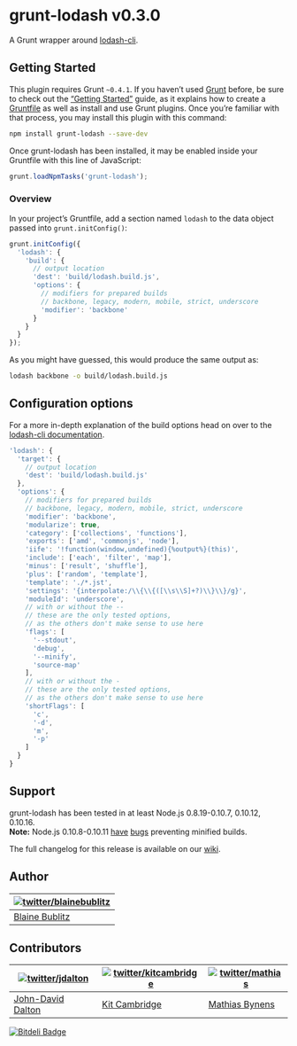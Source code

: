 # grunt-lodash v0.3.0

A Grunt wrapper around [lodash-cli](https://npmjs.org/package/lodash-cli).

## Getting Started

This plugin requires Grunt `~0.4.1`.
If you haven’t used [Grunt](http://gruntjs.com/) before, be sure to check out the [“Getting Started”](http://gruntjs.com/getting-started) guide, as it explains how to create a [Gruntfile](http://gruntjs.com/sample-gruntfile) as well as install and use Grunt plugins. Once you’re familiar with that process, you may install this plugin with this command:

```bash
npm install grunt-lodash --save-dev
```

Once grunt-lodash has been installed, it may be enabled inside your Gruntfile with this line of JavaScript:

```js
grunt.loadNpmTasks('grunt-lodash');
```

### Overview

In your project’s Gruntfile, add a section named `lodash` to the data object passed into `grunt.initConfig()`:

```js
grunt.initConfig({
  'lodash': {
    'build': {
      // output location
      'dest': 'build/lodash.build.js',
      'options': {
        // modifiers for prepared builds
        // backbone, legacy, modern, mobile, strict, underscore
        'modifier': 'backbone'
      }
    }
  }
});
```

As you might have guessed, this would produce the same output as:

```bash
lodash backbone -o build/lodash.build.js
```

## Configuration options

For a more in-depth explanation of the build options head on over to the [lodash-cli documentation](http://lodash.com/custom-builds).

```js
'lodash': {
  'target': {
    // output location
    'dest': 'build/lodash.build.js'
  },
  'options': {
    // modifiers for prepared builds
    // backbone, legacy, modern, mobile, strict, underscore
    'modifier': 'backbone',
    'modularize': true,
    'category': ['collections', 'functions'],
    'exports': ['amd', 'commonjs', 'node'],
    'iife': '!function(window,undefined){%output%}(this)',
    'include': ['each', 'filter', 'map'],
    'minus': ['result', 'shuffle'],
    'plus': ['random', 'template'],
    'template': './*.jst',
    'settings': '{interpolate:/\\{\\{([\\s\\S]+?)\\}\\}/g}',
    'moduleId': 'underscore',
    // with or without the --
    // these are the only tested options,
    // as the others don't make sense to use here
    'flags': [
      '--stdout',
      'debug',
      '--minify',
      'source-map'
    ],
    // with or without the -
    // these are the only tested options,
    // as the others don't make sense to use here
    'shortFlags': [
      'c',
      '-d',
      'm',
      '-p'
    ]
  }
}
```

## Support

grunt-lodash has been tested in at least Node.js 0.8.19-0.10.7, 0.10.12, 0.10.16.<br>
**Note:** Node.js 0.10.8-0.10.11 [have](https://github.com/joyent/node/issues/5622) [bugs](https://github.com/joyent/node/issues/5688) preventing minified builds.

The full changelog for this release is available on our [wiki](https://github.com/lodash/grunt-lodash/wiki/Changelog).

## Author

| [![twitter/blainebublitz](http://gravatar.com/avatar/ac1c67fd906c9fecd823ce302283b4c1?s=70)](https://twitter.com/blainebublitz "Follow @BlaineBublitz on Twitter") |
|---|
| [Blaine Bublitz](http://www.iceddev.com/) |

## Contributors

| [![twitter/jdalton](http://gravatar.com/avatar/299a3d891ff1920b69c364d061007043?s=70)](https://twitter.com/jdalton "Follow @jdalton on Twitter") | [![twitter/kitcambridge](http://gravatar.com/avatar/6662a1d02f351b5ef2f8b4d815804661?s=70)](https://twitter.com/kitcambridge "Follow @kitcambridge on Twitter") | [![twitter/mathias](http://gravatar.com/avatar/24e08a9ea84deb17ae121074d0f17125?s=70)](https://twitter.com/mathias "Follow @mathias on Twitter") |
|---|---|---|
| [John-David Dalton](http://allyoucanleet.com/)| [Kit Cambridge](http://kitcambridge.be/) | [Mathias Bynens](http://mathiasbynens.be/) |


[![Bitdeli Badge](https://d2weczhvl823v0.cloudfront.net/lodash/grunt-lodash/trend.png)](https://bitdeli.com/free "Bitdeli Badge")

